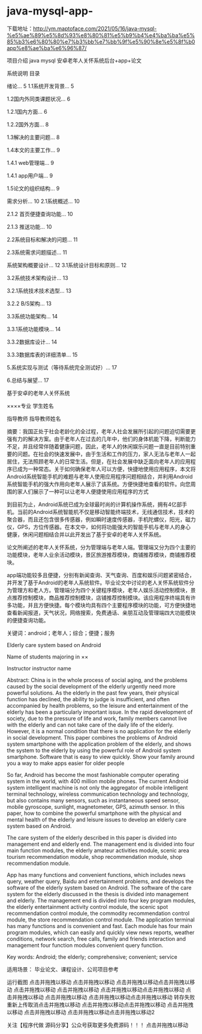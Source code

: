 # java-mysql-app-
下载地址：http://ym.maptoface.com/2021/05/16/java-mysql-%e5%ae%89%e5%8d%93%e8%80%81%e5%b9%b4%e4%ba%ba%e5%85%b3%e6%80%80%e7%b3%bb%e7%bb%9f%e5%90%8e%e5%8f%b0app%e8%ae%ba%e6%96%87/

项目介绍
java mysql 安卓老年人关怀系统后台+app+论文

系统说明
目录

绪论... 5
1.1系统开发背景... 5

1.2国内外同类课题状况... 6

1.2.1国内方面... 6

1.2.2国外方面... 8

1.3解决的主要问题... 8

1.4本文的主要工作... 9

1.4.1 web管理端... 9

1.4.1 app用户端... 9

1.5论文的组织结构... 9

需求分析... 10
2.1系统概述... 10

2.1.2     首页便捷查询功能... 10

2.1.3     推送功能... 10

2.2系统目标和解决的问题... 11

2.3系统需求问题描述... 11

系统架构概要设计... 12
3.1系统设计目标和原则... 12

3.2系统技术架构设计... 13

3.2.1系统技术技术选型... 13

3.2.2 B/S架构... 13

3.3系统功能架构... 14

3.3.1系统功能模块... 14

3.3.2数据库设计... 14

3.3.3数据库表的详细清单... 15

5.系统实现与测试（等待系统完全测试好）... 17

6.总结与展望... 17

 

 

 

 

 

 

 

基于安卓的老年人关怀系统

××××专业    学生姓名

指导教师    指导教师姓名

摘要：我国正处于社会老龄化的全过程，老年人社会发展所引起的问题迫切需要更强有力的解决方案。由于老年人在过去的几年中，他们的身体机能下降，判断能力不足，并且经常伴随着健康问题，因此，老年人的休闲娱乐问题一直是目前特别重要的问题。在社会的快速发展中，由于生活和工作的压力，家人无法与老年人一起居住，无法照顾老年人的日常生活。但是，在社会发展中缺乏面向老年人的应用程序已成为一种常态。关于如何确保老年人可以方便，快捷地使用应用程序，本文将Android系统智能手机的难题与老年人使用应用程序问题相结合，并利用Android系统智能手机的强大作用向老年人展示了该系统。方便快捷地查看的软件。向您周围的家人们展示了一种可以让老年人便捷使用应用程序的方式

到目前为止，Android系统已成为全球最时尚的计算机操作系统，拥有4亿部手机。当前的Android系统智能机不仅是移动智能终端技术，无线通信技术，技术的聚合器，而且还包含很多传感器，例如瞬时速度传感器，手机陀螺仪，阳光，磁力仪，GPS，方位传感器。在本文中，如何将功能强大的智能手机与老年人的身心健康，休闲问题相结合并以此开发出了基于安卓的老年人关怀系统。

论文所阐述的老年人关怀系统，分为管理端与老年人端。管理端又分为四个主要的功能模块，老年人业余活动模块，景区旅游推荐模块，商铺推荐模块，商铺推荐模块。

app端功能较多且便捷，分别有新闻查询、天气查询、百度和娱乐问题紧密结合，并开发了基于Android的老年人系统软件。毕业论文中讨论的老人关怀系统软件分为管理方和老人方。管理端分为四个关键程序模块，老年人娱乐活动控制模块，景点推荐控制模块，商品推荐控制模块，店铺推荐控制模块。该应用程序终端具有许多功能，并且方便快捷。每个模块均具有四个主要程序模块的功能，可方便快捷地查看新闻报道，天气状况，网络搜索，免费通话、亲朋互动及管理端四大功能模块的便捷查询功能。

关键词：android；老年人；综合；便捷；服务

 

Elderly care system based on Android

Name of students majoring in ××

 

Instructor instructor name

 

Abstract: China is in the whole process of social aging, and the problems caused by the social development of the elderly urgently need more powerful solutions. As the elderly in the past few years, their physical function has declined, the ability to judge is insufficient, and often accompanied by health problems, so the leisure and entertainment of the elderly has been a particularly important issue. In the rapid development of society, due to the pressure of life and work, family members cannot live with the elderly and can not take care of the daily life of the elderly. However, it is a normal condition that there is no application for the elderly in social development. This paper combines the problems of Android system smartphone with the application problem of the elderly, and shows the system to the elderly by using the powerful role of Android system smartphone. Software that is easy to view quickly. Show your family around you a way to make apps easier for older people

So far, Android has become the most fashionable computer operating system in the world, with 400 million mobile phones. The current Android system intelligent machine is not only the aggregator of mobile intelligent terminal technology, wireless communication technology and technology, but also contains many sensors, such as instantaneous speed sensor, mobile gyroscope, sunlight, magnetometer, GPS, azimuth sensor. In this paper, how to combine the powerful smartphone with the physical and mental health of the elderly and leisure issues to develop an elderly care system based on Android.

The care system of the elderly described in this paper is divided into management end and elderly end. The management end is divided into four main function modules, the elderly amateur activities module, scenic area tourism recommendation module, shop recommendation module, shop recommendation module.

App has many functions and convenient functions, which includes news query, weather query, Baidu and entertainment problems, and develops the software of the elderly system based on Android. The software of the care system for the elderly discussed in the thesis is divided into management and elderly. The management end is divided into four key program modules, the elderly entertainment activity control module, the scenic spot recommendation control module, the commodity recommendation control module, the store recommendation control module. The application terminal has many functions and is convenient and fast. Each module has four main program modules, which can easily and quickly view news reports, weather conditions, network search, free calls, family and friends interaction and management four function modules convenient query function.

Key words: Android; the elderly; comprehensive; convenient; service

适用场景：
毕业论文、课程设计、公司项目参考

运行截图
点击并拖拽以移动​ 点击并拖拽以移动​ 点击并拖拽以移动​ 点击并拖拽以移动​ 点击并拖拽以移动​ 点击并拖拽以移动​ 点击并拖拽以移动​ 点击并拖拽以移动​ 点击并拖拽以移动​ 点击并拖拽以移动​ 点击并拖拽以移动​ 点击并拖拽以移动​ 转存失败重新上传取消点击并拖拽以移动​ 点击并拖拽以移动​ 点击并拖拽以移动​ 点击并拖拽以移动​ 点击并拖拽以移动​ 点击并拖拽以移动​ 点击并拖拽以移动​2

关注【程序代做 源码分享】公众号获取更多免费源码！！！
点击并拖拽以移动​
